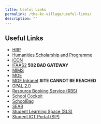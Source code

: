 ```yaml
---
title: Useful Links
permalink: /the-kc-village/useful-links/
description: ""
---
```

## Useful Links

*   [HRP](https://www.hrp.gov.sg/hrp/#/)
*   [Humanities Scholarship and Programme](https://www.moe.gov.sg/education-in-sg/our-programmes/humanities-talent-development/humanities-scholarship-and-programme)
*   [iCON](https://icon.moe.edu.sg/)
*   [IFAAS2](https://ifaas2-idm.moe.gov.sg/oam/server/obrareq.cgi?encquery%3DO5scxIwhmHm5W%2BFSprigE%2FUBTXVyra0oKLjq3N8us96JKpuTXct1uy1diOwsemb8GJVSLvIv7xJKobVLeZ%2BCrN5q7PHvvP4x24px7%2BVVT2plbXOLPPIZYXORdl5jRLcrchNTZhvOrgLqG1jrjQ8%2BN9Fk5yEdr8mVZHOksE6RThYmqFZmj%2FJWE0fRL%2F%2FqQRb6JikowSR6O47h8ExLJN%2FSiws9GWJYZ73HB4ePJx3EbkST43kyteyq2%2B2OKusOCXyx%20agentid%3DMOEHOST%20ver%3D1%20crmethod%3D2&ECID-Context=1.0001SOhZEDO2nJmLSqt1ic00058N000MAh%3BkXjE) **502 BAD GATEWAY**
*   [MIMS](https://idp.mims.moe.gov.sg/nidp/saml2/sso)  
*   [MOE](https://www.moe.gov.sg/)
*   [MOE Intranet](https://intranet.moe.gov.sg/my-workspace-admin/Pages/applications/index.aspx) **SITE CANNOT BE REACHED**
*   [OPAL 2.0](https://idm.opal2.moe.edu.sg/account/login?returnUrl=%2Fconnect%2Fauthorize%2Fcallback%3Fresponse_type%3Dcode%26client_id%3DOpal2WebApp%26state%3DAADJYyQQak4Qf-6X9v_0EtoM7gY_SvG_JGS2ZZVQ9O-sF%26redirect_uri%3Dhttps%253A%252F%252Fwww.opal2.moe.edu.sg%252Fapp%252Findex.html%26scope%3Droles%2520profile%2520cxprofile%2520openid%2520cxDomainInternalApi%26code_challenge%3Dey-yV01YvZ5DB4SVXxhV8AYElkF5B9TOK_XL_LaCHIU%26code_challenge_method%3DS256%26nonce%3DAADJYyQQak4Qf-6X9v_0EtoM7gY_SvG_JGS2ZZVQ9O-sF)
*   [Resource Booking Service (RBS)](https://rbs.avero-tech.com/)
*   [School Cockpit](https://idp.mims.moe.gov.sg/nidp/saml2/sso?SAMLRequest=fZHLboMwEEV%2FBc2eh01IKisQpY2iRkpVlNAuunONC1bBph6D%2BvklLynpIkuP75nHvfPFb9t4g7SojE6BBBF4UgtTKl2l8Fas%2FQdYZHPkbUM7tuxdrXfyp5fovBHUyE4%2FKfRWM8NRIdO8lcicYPvly5bRIGKdNc4I04C3RJTWjaOejMa%2BlXYv7aCEfNttU6id65CFIYramEYY8d0pF7RGBpUZAqzCw6wQ0YC3GhdQmrvj0hdOlV3QqhavET0Wjxw9gWtjhTyekYKzvQRvs0qBU1IrOqWyJEQlRMxKWVExSyZlXU7UqMGcI6pBpvDFGzxQiL3caHRcuxRoRIlPIp%2FERURYMmNJHMTT%2BAO8%2FHz6o9InS%2B%2F59HkSIXsuitzPX%2FcFeO%2BXaEYBnINgx%2Bn2OoH7jfnFdsj%2BmXtr1zy87p%2Bdn7e5Z38%3D&RelayState=https%3A%2F%2Fschoolcockpit.moe.gov.sg%2FCP%2Fscapp%2Fsecurity&SigAlg=http%3A%2F%2Fwww.w3.org%2F2001%2F04%2Fxmldsig-more%23rsa-sha256&Signature=qgNYGW3sh%2Fq4jh1s0lHnejZk0nIjxF8zPcwnN%2FBFIBoO5Bgf%2F5mWn3MRjgcMmHy1QdcYCu%2B9BzOW3h4sBLX46MnKlTvDwRBw29%2BlQGdWgfWpdbn6ASMHsYK0ebcnqiy5CvJvPg8fUCP9ZMxvqg3rdJPsT6KAnaOlrqmPHUsjkIzwRc1scP3GHXHy9dAkdO2EdsiPcv8pGfgWdIQuPhisR4V%2FN7ChgMz3Y3wiMme4gEI1%2BQXglangqKPuZzPe3sxybbHz6cXSK4RiARW18BOyLo%2F9RHOSz8VtaX3KA1aWQrHAbtDii0V2bO0bhQCdKhIf4TbhmInOy0F%2FvME45IcPvCrcRx4hxrgnpYFOchu%2F1N%2BFp%2F8R5oZM%2BUJGJVVuIJKP1FhZXuFL9AoPCvv9T1SAKfM3nJei9QNCENXfE1nk%2FxsqpCzSgNvNH4SZTplTFU0StZfGw7q1Ms7s6we8yiQqL1BIXgVZf5a1SyYEY9rkzsKTX2GppPsNKhCYvseIMhw0dnNCagkC3uFwH3y%2BrzIIp6XaiSWe3K4WivgsDdB4Hk4K%2FJKC8A0MJF0auqds1h%2Fz3HTuau8LGwUXYRbEE%2FXT0FEQjHFTyKdoMUlemPUERtnr25ndFWh1X0Km3qQaVt9BPBkAGLYGgtYxKi6BTAx5ywAWBAlo7uKm7aMDvHsn1rg%3D)
*   [SchoolBag](https://www.schoolbag.edu.sg/)
*   [SEAB](https://www.seab.gov.sg/)
*   [Student Learning Space (SLS)](https://vle.learning.moe.edu.sg/login)
*   [Student ICT Portal (SIP)](https://sites.google.com/moe.edu.sg/chij-kc-sip)